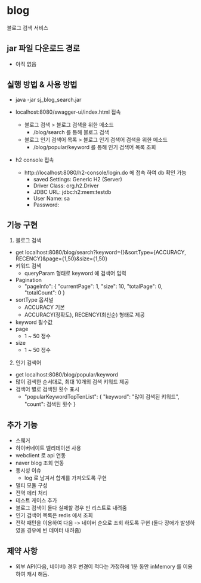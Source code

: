 # blog
블로그 검색 서비스

## jar 파일 다운로드 경로
- 아직 없음

## 실행 방법 & 사용 방법
- java -jar sj_blog_search.jar
- localhost:8080/swagger-ui/index.html 접속
    - 블로그 검색 > 블로그 검색을 위한 메소드
        - /blog/search 를 통해 블로그 검색
    - 블로그 인기 검색어 목록 > 블로그 인기 검색어 검색을 위한 메소드
        - /blog/popular/keyword 를 통해 인기 검색어 목록 조회


- h2 console 접속
    - http://localhost:8080/h2-console/login.do 에 접속 하여 db 확인 가능
        - saved Settings: Generic H2 (Server)
        - Driver Class: org.h2.Driver
        - JDBC URL: jdbc:h2:mem:testdb
        - User Name: sa
        - Password: 

## 기능 구현
1. 블로그 검색
- get localhost:8080/blog/search?keyword={}&sortType={ACCURACY, RECENCY}&page={1,50}&size={1,50}
- 키워드 검색
    - queryParam 형태로 keyword 에 검색어 입력
- Pagination 
    - "pageInfo": 
        {
          "currentPage": 1,
          "size": 10,
          "totalPage": 0,
          "totalCount": 0
        }
- sortType 옵셔널
  - ACCURACY 기본
  - ACCURACY(정확도), RECENCY(최신순) 형태로 제공
- keyword 필수값
- page
  - 1 ~ 50 정수
- size
  - 1 ~ 50 정수


2. 인기 검색어
- get localhost:8080/blog/popular/keyword
- 많이 검색한 순서대로, 최대 10개의 검색 키워드 제공
- 검색어 별로 검색된 횟수 표시
    - "popularKeywordTopTenList":
        {
          "keyword": "많이 검색된 키워드",
          "count": 검색된 횟수
        }

## 추가 기능
- 스웨거
- 하이버네이트 벨리데이션 사용
- webclient 로 api 연동
- naver blog 조회 연동
- 동시성 이슈 
  - log 로 남겨서 합계를 가져오도록 구현
- 멀티 모듈 구성
- 전역 에러 처리
- 테스트 케이스 추가
- 블로그 검색이 둘다 실패할 경우 빈 리스트로 내려줌
- 인기 검색어 목록은 redis 에서 조회
- 전략 패턴을 이용하여 다음 -> 네이버 순으로 조회 하도록 구현 (둘다 장애가 발생하였을 경우에 빈 데이터 내려줌)

## 제약 사항
- 외부 API(다음, 네이버) 경우 변경이 적다는 가정하에 1분 동안 inMemory 를 이용하여 캐시 해둠.